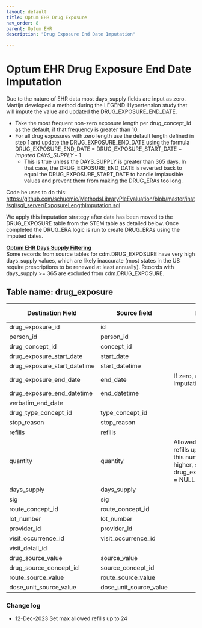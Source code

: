 ```yaml
---
layout: default
title: Optum EHR Drug Exposure 
nav_order: 8
parent: Optum EHR
description: "Drug Exposure End Date Imputation"

---
```


# Optum EHR Drug Exposure End Date Imputation

Due to the nature of EHR data most days_supply fields are input as zero. Martijn developed a method during the LEGEND-Hypertension study that will impute the value and updated the DRUG_EXPOSURE_END_DATE.

- Take the most frequent non-zero exposure length per drug_concept_id as the default, if that frequency is greater than 10. 
- For all drug exposures with zero length use the default length defined in step 1 and update the DRUG_EXPOSURE_END_DATE using the formula DRUG_EXPOSURE_END_DATE = DRUG_EXPOSURE_START_DATE + *imputed DAYS_SUPPLY* - 1
  - This is true unless the DAYS_SUPPLY is greater than 365 days. In that case, the DRUG_EXPOSURE_END_DATE is reverted back to equal the DRUG_EXPOSURE_START_DATE to handle implausible values and prevent them from making the DRUG_ERAs too long.

Code he uses to do this: https://github.com/schuemie/MethodsLibraryPleEvaluation/blob/master/inst/sql/sql_server/ExposureLengthImputation.sql 

We apply this imputation strategy after data has been moved to the DRUG_EXPOSURE table from the STEM table as detailed below. Once completed the DRUG_ERA logic is run to create DRUG_ERAs using the imputed dates.

<ins>**Optum EHR Days Supply Filtering**</ins> <br>
Some records from source tables for cdm.DRUG_EXPOSURE have very high days_supply values, which are likely inaccurate (most states in the US require prescriptions to be renewed at least annually). 
Reocrds with days_supply >= 365 are excluded from cdm.DRUG_EXPOSURE.

## Table name: drug_exposure

| Destination Field | Source field | Logic | Comment field |
| --- | --- | --- | --- |
| drug_exposure_id | id |  |  |
| person_id | person_id |  |  |
| drug_concept_id | concept_id |  |  |
| drug_exposure_start_date | start_date |  |  |
| drug_exposure_start_datetime | start_datetime |  |  |
| drug_exposure_end_date | end_date | If zero, apply imputation strategy |  |
| drug_exposure_end_datetime | end_datetime |  |  |
| verbatim_end_date |  |  |  |
| drug_type_concept_id | type_concept_id |  |  |
| stop_reason | stop_reason |  |  |
| refills | refills |  |  |
| quantity | quantity | Allowed number of refills up to 24. if this number is higher, set drug_expusure.refills = NULL |  |
| days_supply | days_supply |  |  |
| sig | sig |  |  |
| route_concept_id | route_concept_id |  |  |
| lot_number | lot_number |  |  |
| provider_id | provider_id |  |  |
| visit_occurrence_id | visit_occurrence_id |  |  |
| visit_detail_id |  |  |  |
| drug_source_value | source_value |  |  |
| drug_source_concept_id | source_concept_id |  |  |
| route_source_value | route_source_value |  |  |
| dose_unit_source_value | dose_unit_source_value |  |  |

### Change log

- 12-Dec-2023
Set max allowed refills up to 24
